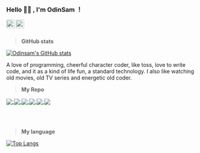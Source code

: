 ### Hello 👋🏽 , I'm OdinSam ！
<!-- Here are some ideas to get you started:

🔭 I’m currently working on ...
🌱 I’m currently learning ...
👯 I’m looking to collaborate on ...
🤔 I’m looking for help with ...
💬 Ask me about ...
📫 How to reach me: ...
😄 Pronouns: ...
⚡ Fun fact: ... -->
<a href="https://www.odinsam.com"> 
  <img align="left" alt="blog" width="22px" src="https://cdn.jsdelivr.net/npm/simple-icons@v3/icons/blogger.svg" />
</a>
<a href="https://github.com/odinsam">
  <img align="left" alt="github" width="22px" src="https://cdn.jsdelivr.net/npm/simple-icons@v3/icons/github.svg" />
</a>

<br />
<br />

> **GitHub stats**

[![Odinsam's GitHub stats](https://github-readme-stats.vercel.app/api?username=Odinsam&count_private=true&show_icons=true&theme=graywhite)](https://github.com/Odinsam/github-readme-stats)

A love of programming, cheerful character coder, like toss, love to write code, and it as a kind of life fun, a standard technology. I also like watching old movies, old TV series and energetic old coder.

> **My Repo**

<a href="https://github.com/odinsam/OdinMA">
  <img align="center" src="https://github-readme-stats.vercel.app/api/pin/?username=odinsam&repo=OdinMA" />
</a>
<a href="https://github.com/odinsam/odinplugs">
  <img align="center" src="https://github-readme-stats.vercel.app/api/pin/?username=odinsam&repo=odinplugs" />
</a>
<a href="https://github.com/odinsam/AutoCreateChangelog">
  <img align="center" src="https://github-readme-stats.vercel.app/api/pin/?username=odinsam&repo=AutoCreateChangelog" />
</a>
<a href="https://github.com/odinsam/OdinTemplate">
  <img align="center" src="https://github-readme-stats.vercel.app/api/pin/?username=odinsam&repo=OdinTemplate" />
</a>
<a href="https://github.com/odinsam/learn-vue2.0">
  <img align="center" src="https://github-readme-stats.vercel.app/api/pin/?username=odinsam&repo=learn-vue2.0" />
</a>
<a href="https://github.com/odinsam/odin-vsce-sundry">
  <img align="center" src="https://github-readme-stats.vercel.app/api/pin/?username=odinsam&repo=odin-vsce-sundry" />
</a>

<br /><br />

> **My language**
> 
[![Top Langs](https://github-readme-stats.vercel.app/api/top-langs/?username=odinsam&layout=compact)](https://github.com/odinsam/github-readme-stats)
